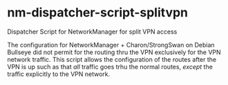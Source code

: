 # nm-dispatcher-script-splitvpn
Dispatcher Script for NetworkManager for split VPN access

The configuration for NetworkManager + Charon/StrongSwan on Debian Bullseye did not
permit for the routing thru the VPN exclusively for the VPN network traffic. This script
allows the configuration of the routes after the VPN is up such as that *all* traffic
goes trhu the normal routes, *except* the traffic explicitly to the VPN network.
